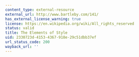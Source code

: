 ```yaml
---
content_type: external-resource
external_url: http://www.bartleby.com/141/
has_external_license_warning: true
license: https://en.wikipedia.org/wiki/All_rights_reserved
status: valid
title: The Elements of Style
uid: 2330723d-4153-4367-918e-29c51dbb37ef
url_status_code: 200
wayback_url: ''
---
```

